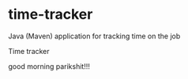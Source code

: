 # time-tracker
Java (Maven) application for tracking time on the job

Time tracker

good morning parikshit!!!
